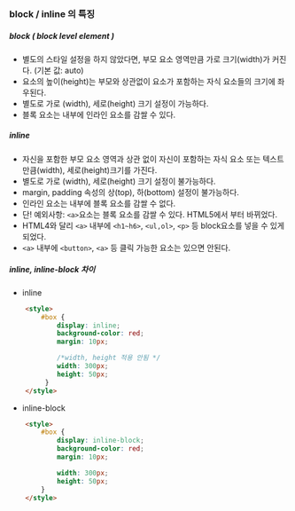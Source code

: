 ### block / inline 의 특징 

##### block ( block level element )
- 별도의 스타일 설정을 하지 않았다면, 부모 요소 영역만큼 가로 크기(width)가 커진다. (기본 값: auto)
- 요소의 높이(height)는 부모와 상관없이 요소가 포함하는 자식 요소들의 크기에 좌우된다.
- 별도로 가로 (width), 세로(height) 크기 설정이 가능하다.
- 블록 요소는 내부에 인라인 요소를 감쌀 수 있다.

##### inline
- 자신을 포함한 부모 요소 영역과 상관 없이 자신이 포함하는 자식 요소 또는 텍스트 만큼(width), 세로(height)크기를 가진다.
- 별도로 가로 (width), 세로(height) 크기 설정이 불가능하다.
- margin, padding 속성의 상(top), 하(bottom) 설정이 불가능하다.
- 인라인 요소는 내부에 블록 요소를 감쌀 수 없다. 
- 단! 예외사항: `<a>`요소는 블록 요소를 감쌀 수 있다. HTML5에서 부터 바뀌었다.
- HTML4와 달리 `<a>` 내부에 `<h1~h6>`, `<ul,ol>`, `<p>` 등 block요소를 넣을 수 있게 되었다.
- `<a>` 내부에 `<button>`, `<a>` 등 클릭 가능한 요소는 있으면 안된다.

##### inline, inline-block 차이
- inline

```html
	<style>
		#box { 
			display: inline;
			background-color: red;
			margin: 10px;

			/*width, height 적용 안됨 */
			width: 300px; 
			height: 50px; 
		 }
	</style>
```

- inline-block

```html
	<style>
		#box {
			display: inline-block;
			background-color: red;
			margin: 10px;

			width: 300px;
			height: 50px;
		}
	</style>
```



